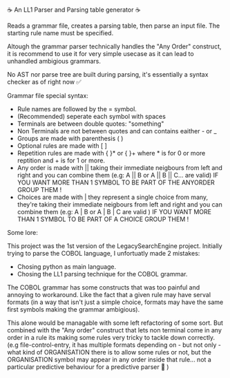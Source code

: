 ☕ An LL1 Parser and Parsing table generator ☕

Reads a grammar file, creates a parsing table, then parse an input file.
The starting rule name must be specified.

Altough the grammar parser technically handles the "Any Order" construct, it is recommend to use it for very simple usecase as it can lead to unhandled ambigious grammars.

No AST nor parse tree are built during parsing, it's essentially a syntax checker as of right now ✅

Grammar file special syntax:
- Rule names are followed by the = symbol.
- (Recommended) seperate each symbol with spaces
- Terminals are between double quotes: "something"
- Non Terminals are not between quotes and can contains eaither - or _ 
- Groups are made with parenthesis ( )
- Optional rules are made with [ ]
- Repetition rules are made with { }* or { }+ where * is for 0 or more reptition and + is for 1 or more.
- Any order is made with || taking their immediate neigbours from left and right and you can combine them (e.g: A || B or A || B || C...  are valid) IF YOU WANT MORE THAN 1 SYMBOL TO BE PART OF THE ANYORDER GROUP THEM !
- Choices are made with | they represent a single choice from many, they're taking their immediate neigbours from left and right and you can combine them  (e.g: A | B or A | B | C are valid ) IF YOU WANT MORE THAN 1 SYMBOL TO BE PART OF A CHOICE GROUP THEM !

Some lore:

This project was the 1st version of the LegacySearchEngine project.
Initially trying to parse the COBOL language, I unfortuatly made 2 mistakes:
- Chosing python as main language.
- Chosing the LL1 parsing technique for the COBOL grammar.

The COBOL grammar has some constructs that was too painful and annoying to workaround. Like the fact that a given rule may have serval formats (in a way that isn't just a simple choice, formats may have the same first symbols making the grammar ambigious). 

This alone would be managable with some left refactoring of some sort. But combined with the "Any order" construct that lets non terminal come in any order in a rule its making some rules very tricky to tackle down correctly. (e.g file-control-entry, it has multiple formats depending on - but not only - what kind of ORGANISATION there is to allow some rules or not, but the ORGANISATION symbol may appear in any order inside that rule... not a particular predictive behaviour for a predictive parser 🤔 )
